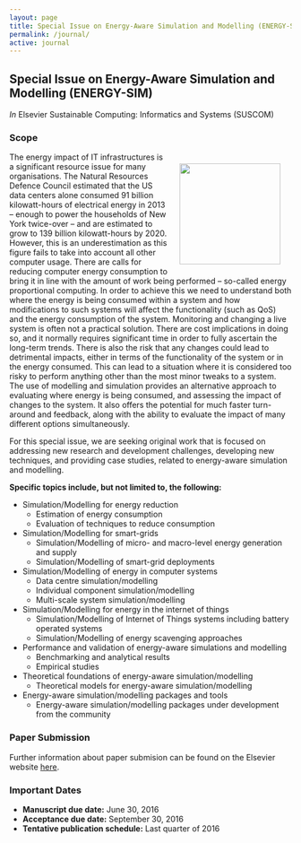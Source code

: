 ```yaml
---
layout: page
title: Special Issue on Energy-Aware Simulation and Modelling (ENERGY-SIM)
permalink: /journal/
active: journal
---
```



## Special Issue on Energy-Aware Simulation and Modelling (ENERGY-SIM)
 *In* Elsevier Sustainable Computing: Informatics and Systems (SUSCOM)
                
### Scope
<div style="float:right;padding:20px"><img src="http://cdn.elsevier.com/cover_img/724189.gif" style="width:180px"/></div>
The energy impact of IT infrastructures is a significant resource issue for many organisations. The Natural Resources Defence Council estimated that the US data centers alone consumed 91 billion kilowatt-hours of electrical energy in 2013 – enough to power the households of New York twice-over – and are estimated to grow to 139 billion kilowatt-hours by 2020. However, this is an underestimation as this figure fails to take into account all other computer usage. There are calls for reducing computer energy consumption to bring it in line with the amount of work being performed – so-called energy proportional computing. In order to achieve this we need to understand both where the energy is being consumed within a system and how modifications to such systems will affect the functionality (such as QoS) and the energy consumption of the system. Monitoring and changing a live system is often not a practical solution. There are cost implications in doing so, and it normally requires significant time in order to fully ascertain the long-term trends. There is also the risk that any changes could lead to detrimental impacts, either in terms of the functionality of the system or in the energy consumed. This can lead to a situation where it is considered too risky to perform anything other than the most minor tweaks to a system. The use of modelling and simulation provides an alternative approach to evaluating where energy is being consumed, and assessing the impact of changes to the system. It also offers the potential for much faster turn-around and feedback, along with the ability to evaluate the impact of many different options simultaneously.


For this special issue, we are seeking original work that is focused on addressing new research and development challenges, developing new techniques, and providing case studies, related to energy-aware simulation and modelling.
        
<strong>Specific topics include, but not limited to, the following:</strong>

- Simulation/Modelling for energy reduction
    - Estimation of energy consumption
    - Evaluation of techniques to reduce consumption
- Simulation/Modelling for smart-grids
    - Simulation/Modelling of micro- and macro-level energy generation and supply
    - Simulation/Modelling of smart-grid deployments
- Simulation/Modelling of energy in computer systems           
    - Data centre simulation/modelling
    - Individual component simulation/modelling
    - Multi-scale system simulation/modelling
- Simulation/Modelling for energy in the internet of things
    - Simulation/Modelling of Internet of Things systems including battery operated systems
    - Simulation/Modelling of energy scavenging approaches
- Performance and validation of energy-aware simulations and modelling
    - 	Benchmarking and analytical results
    - 	Empirical studies
- Theoretical foundations of energy-aware simulation/modelling
    - 	Theoretical models for energy-aware simulation/modelling
- Energy-aware simulation/modelling packages and tools
    - 	Energy-aware simulation/modelling packages under development from the community
        

### Paper Submission
Further information about paper submision can be found on the Elsevier website [here](http://www.journals.elsevier.com/sustainable-computing/call-for-papers/special-issue-on-energy-aware-simulation-and-modelling-energ/).

### Important Dates
- <strong>Manuscript due date:</strong> June 30, 2016
- <strong>Acceptance due date:</strong> September 30, 2016
- <strong>Tentative publication schedule:</strong> Last quarter of 2016

